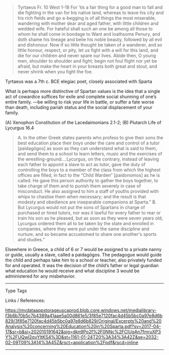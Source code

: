 > Tyrtaeus Fr. 10 West 1-18 For 'tis a fair thing for a good man to fall and die fighting in the van for his native land, whereas to leave his city and his rich fields and go a-begging is of all things the most miserable, wandering with mother dear and aged father, with little children and wedded wife. For hateful shall such an one be among all those to whom he shall come in bondage to Want and loathsome Penury, and doth shame his lineage and belie his noble beauty, followed by all evil and dishonour. Now if so little thought be taken of a wanderer, and so little honour, respect, or pity, let us fight with a will for this land, and die for our children and never spare our lives. Abide then, O young men, shoulder to shoulder and fight; begin not foul flight nor yet be afraid, but make the heart in your breasts both great and stout, and never shrink when you fight the foe.

Tyrtaeus was a 7th c. BCE elegiac poet, closely associated with Sparta

 What is perhaps more distinctive of Spartan values is the idea that a single act of cowardice suffices for exile and complete social shunning of one’s entire family. —be willing to risk your life in battle, or suffer a fate worse than death, including pariah status and the social displacement of your family.

(A) Xenophon Constitution of the Lacedaimonians 2.1-2; (B) Plutarch Life of Lycurgus 16.4 

> A. In the other Greek states parents who profess to give their sons the best education place their boys under the care and control of a tutor [paidagōgos] as soon as they can understand what is said to them, and send them to a school to learn letters, music and the exercises of the wrestling-ground....Lycurgus, on the contrary, instead of leaving each father to appoint a slave to act as tutor, gave the duty of controlling the boys to a member of the class from which the highest offices are filled, in fact to the “Child Warden” [paidonomos] as he is called. He gave this person authority to gather the boys together, to take charge of them and to punish them severely in case of misconduct. He also assigned to him a staff of youths provided with whips to chastise them when necessary; and the result is that modesty and obedience are inseparable companions at Sparta.” B. But Lycurgus would not put the sons of Spartans in charge of purchased or hired tutors, nor was it lawful for every father to rear or train his son as he pleased, but as soon as they were seven years old, Lycurgus ordered them all to be taken by the state and enrolled in companies, where they were put under the same discipline and nurture, and so became accustomed to share one another's sports and studies.”

Elsewhere in Greece, a child of 6 or 7 would be assigned to a private nanny or guide, usually a slave, called a paidagōgos.  The pedagogue would guide the child and perhaps take him to a school or teacher, also privately funded for and operated. It was the decision of the child’s father or legal guardian what education he would receive and what discipline 3 would be administered for any misbehavior.

---
Type 
Tags 

Links / References:

https://mvdataappstorageuscaprod.blob.core.windows.net/medialibrary-f3b6b70b5c7b4389a41aae5a00d861e5/3f85e7120fac4d45b5bc0a97e8d6b829/3f85e7120fac4d45b5bc0a97e8d6b829/Original/Excerpts%20and%20Analysis%20concerning%20Education%20in%20Sparta.pdf?sv=2017-04-17&sr=b&si=202010191642&sig=dkn9Po2f%2F0NNc%2FClUgAn7fmruXP3Y%2FUQwl2qvYltKS4%3D&st=1161-01-24T20%3A34%3A42Z&se=2032-02-09T09%3A14%3A45Z&rsct=application%2Fpdf&rscd=inline

---